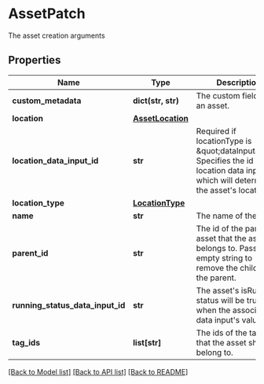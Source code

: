 # AssetPatch

The asset creation arguments
## Properties
Name | Type | Description | Notes
------------ | ------------- | ------------- | -------------
**custom_metadata** | **dict(str, str)** | The custom fields of an asset. | [optional] 
**location** | [**AssetLocation**](AssetLocation.md) |  | [optional] 
**location_data_input_id** | **str** | Required if locationType is \&quot;dataInput\&quot;. Specifies the id of a location data input which will determine the asset&#39;s location. | [optional] 
**location_type** | [**LocationType**](LocationType.md) |  | [optional] 
**name** | **str** | The name of the asset. | [optional] 
**parent_id** | **str** | The id of the parent asset that the asset belongs to. Pass in an empty string to remove the child from the parent. | [optional] 
**running_status_data_input_id** | **str** | The asset&#39;s isRunning status will be true when the associated data input&#39;s value is 1 | [optional] 
**tag_ids** | **list[str]** | The ids of the tags that the asset should belong to. | [optional] 

[[Back to Model list]](../README.md#documentation-for-models) [[Back to API list]](../README.md#documentation-for-api-endpoints) [[Back to README]](../README.md)


